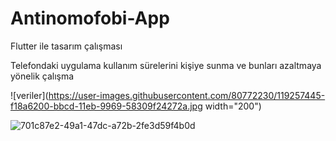 # Antinomofobi-App
Flutter ile tasarım çalışması 

Telefondaki uygulama kullanım sürelerini kişiye sunma ve bunları azaltmaya yönelik çalışma

![veriler](https://user-images.githubusercontent.com/80772230/119257445-f18a6200-bbcd-11eb-9969-58309f24272a.jpg width="200")

![701c87e2-49a1-47dc-a72b-2fe3d59f4b0d](https://user-images.githubusercontent.com/80772230/119257479-0bc44000-bbce-11eb-82b0-1776af949087.jpg)

